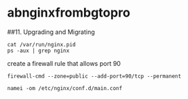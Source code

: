 # abnginxfrombgtopro
##11. Upgrading and Migrating
```
cat /var/run/nginx.pid
ps -aux | grep nginx
```
create a firewall rule that allows port 90
```
firewall-cmd --zone=public --add-port=90/tcp --permanent
```

```
namei -om /etc/nginx/conf.d/main.conf
```
